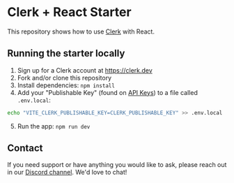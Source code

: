 # Clerk + React Starter

This repository shows how to use [Clerk](https://clerk.dev?utm_source=github&utm_medium=starter_repos&utm_campaign=react_starter) with React.

## Running the starter locally

1. Sign up for a Clerk account at https://clerk.dev
2. Fork and/or clone this repository
3. Install dependencies: `npm install`
4. Add your "Publishable Key" (found on [API Keys](https://dashboard.clerk.dev/last-active?path=/api-keys)) to a file called `.env.local`:

```sh
echo "VITE_CLERK_PUBLISHABLE_KEY=CLERK_PUBLISHABLE_KEY" >> .env.local
```

5. Run the app: `npm run dev`

## Contact

If you need support or have anything you would like to ask, please reach out in our [Discord channel](https://discord.com/invite/b5rXHjAg7A). We'd love to chat!
